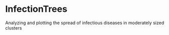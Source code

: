 # InfectionTrees
Analyzing and plotting the spread of infectious diseases in moderately sized clusters
